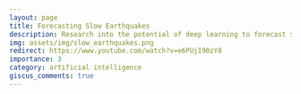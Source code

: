 ```yaml
---
layout: page
title: Forecasting Slow Earthquakes
description: Research into the potential of deep learning to forecast simulated, laboratory and natural slow slip events.
img: assets/img/slow_earthquakes.png
redirect: https://www.youtube.com/watch?v=e6PUjI90zY8
importance: 3
category: artificial intelligence
giscus_comments: true
---
```

